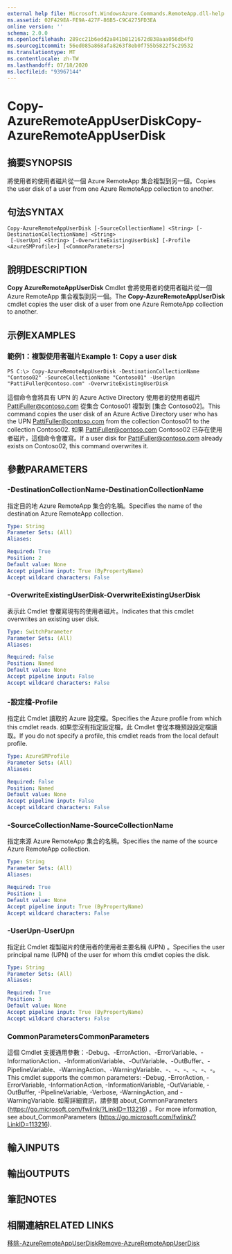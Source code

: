 ```yaml
---
external help file: Microsoft.WindowsAzure.Commands.RemoteApp.dll-help.xml
ms.assetid: 02F429EA-FE9A-427F-86B5-C9C4275FD3EA
online version: ''
schema: 2.0.0
ms.openlocfilehash: 289cc21b6edd2a841b8121672d838aaa056db4f0
ms.sourcegitcommit: 56ed085a868afa8263f8eb0f755b5822f5c29532
ms.translationtype: MT
ms.contentlocale: zh-TW
ms.lasthandoff: 07/18/2020
ms.locfileid: "93967144"
---
```

# <span data-ttu-id="bf313-101">Copy-AzureRemoteAppUserDisk</span><span class="sxs-lookup"><span data-stu-id="bf313-101">Copy-AzureRemoteAppUserDisk</span></span>

## <span data-ttu-id="bf313-102">摘要</span><span class="sxs-lookup"><span data-stu-id="bf313-102">SYNOPSIS</span></span>
<span data-ttu-id="bf313-103">將使用者的使用者磁片從一個 Azure RemoteApp 集合複製到另一個。</span><span class="sxs-lookup"><span data-stu-id="bf313-103">Copies the user disk of a user from one Azure RemoteApp collection to another.</span></span>

## <span data-ttu-id="bf313-104">句法</span><span class="sxs-lookup"><span data-stu-id="bf313-104">SYNTAX</span></span>

```
Copy-AzureRemoteAppUserDisk [-SourceCollectionName] <String> [-DestinationCollectionName] <String>
 [-UserUpn] <String> [-OverwriteExistingUserDisk] [-Profile <AzureSMProfile>] [<CommonParameters>]
```

## <span data-ttu-id="bf313-105">說明</span><span class="sxs-lookup"><span data-stu-id="bf313-105">DESCRIPTION</span></span>
<span data-ttu-id="bf313-106">**Copy AzureRemoteAppUserDisk** Cmdlet 會將使用者的使用者磁片從一個 Azure RemoteApp 集合複製到另一個。</span><span class="sxs-lookup"><span data-stu-id="bf313-106">The **Copy-AzureRemoteAppUserDisk** cmdlet copies the user disk of a user from one Azure RemoteApp collection to another.</span></span>

## <span data-ttu-id="bf313-107">示例</span><span class="sxs-lookup"><span data-stu-id="bf313-107">EXAMPLES</span></span>

### <span data-ttu-id="bf313-108">範例1：複製使用者磁片</span><span class="sxs-lookup"><span data-stu-id="bf313-108">Example 1: Copy a user disk</span></span>
```
PS C:\> Copy-AzureRemoteAppUserDisk -DestinationCollectionName "Contoso02" -SourceCollectionName "Contoso01" -UserUpn "PattiFuller@contoso.com" -OverwriteExistingUserDisk
```

<span data-ttu-id="bf313-109">這個命令會將具有 UPN 的 Azure Active Directory 使用者的使用者磁片 PattiFuller@contoso.com 從集合 Contoso01 複製到 [集合 Contoso02]。</span><span class="sxs-lookup"><span data-stu-id="bf313-109">This command copies the user disk of an Azure Active Directory user who has the UPN PattiFuller@contoso.com from the collection Contoso01 to the collection Contoso02.</span></span>
<span data-ttu-id="bf313-110">如果 PattiFuller@contoso.com Contoso02 已存在使用者磁片，這個命令會覆寫。</span><span class="sxs-lookup"><span data-stu-id="bf313-110">If a user disk for PattiFuller@contoso.com already exists on Contoso02, this command overwrites it.</span></span>

## <span data-ttu-id="bf313-111">參數</span><span class="sxs-lookup"><span data-stu-id="bf313-111">PARAMETERS</span></span>

### <span data-ttu-id="bf313-112">-DestinationCollectionName</span><span class="sxs-lookup"><span data-stu-id="bf313-112">-DestinationCollectionName</span></span>
<span data-ttu-id="bf313-113">指定目的地 Azure RemoteApp 集合的名稱。</span><span class="sxs-lookup"><span data-stu-id="bf313-113">Specifies the name of the destination Azure RemoteApp collection.</span></span>

```yaml
Type: String
Parameter Sets: (All)
Aliases: 

Required: True
Position: 2
Default value: None
Accept pipeline input: True (ByPropertyName)
Accept wildcard characters: False
```

### <span data-ttu-id="bf313-114">-OverwriteExistingUserDisk</span><span class="sxs-lookup"><span data-stu-id="bf313-114">-OverwriteExistingUserDisk</span></span>
<span data-ttu-id="bf313-115">表示此 Cmdlet 會覆寫現有的使用者磁片。</span><span class="sxs-lookup"><span data-stu-id="bf313-115">Indicates that this cmdlet overwrites an existing user disk.</span></span>

```yaml
Type: SwitchParameter
Parameter Sets: (All)
Aliases: 

Required: False
Position: Named
Default value: None
Accept pipeline input: False
Accept wildcard characters: False
```

### <span data-ttu-id="bf313-116">-設定檔</span><span class="sxs-lookup"><span data-stu-id="bf313-116">-Profile</span></span>
<span data-ttu-id="bf313-117">指定此 Cmdlet 讀取的 Azure 設定檔。</span><span class="sxs-lookup"><span data-stu-id="bf313-117">Specifies the Azure profile from which this cmdlet reads.</span></span>
<span data-ttu-id="bf313-118">如果您沒有指定設定檔，此 Cmdlet 會從本機預設設定檔讀取。</span><span class="sxs-lookup"><span data-stu-id="bf313-118">If you do not specify a profile, this cmdlet reads from the local default profile.</span></span>

```yaml
Type: AzureSMProfile
Parameter Sets: (All)
Aliases: 

Required: False
Position: Named
Default value: None
Accept pipeline input: False
Accept wildcard characters: False
```

### <span data-ttu-id="bf313-119">-SourceCollectionName</span><span class="sxs-lookup"><span data-stu-id="bf313-119">-SourceCollectionName</span></span>
<span data-ttu-id="bf313-120">指定來源 Azure RemoteApp 集合的名稱。</span><span class="sxs-lookup"><span data-stu-id="bf313-120">Specifies the name of the source Azure RemoteApp collection.</span></span>

```yaml
Type: String
Parameter Sets: (All)
Aliases: 

Required: True
Position: 1
Default value: None
Accept pipeline input: True (ByPropertyName)
Accept wildcard characters: False
```

### <span data-ttu-id="bf313-121">-UserUpn</span><span class="sxs-lookup"><span data-stu-id="bf313-121">-UserUpn</span></span>
<span data-ttu-id="bf313-122">指定此 Cmdlet 複製磁片的使用者的使用者主要名稱 (UPN) 。</span><span class="sxs-lookup"><span data-stu-id="bf313-122">Specifies the user principal name (UPN) of the user for whom this cmdlet copies the disk.</span></span>

```yaml
Type: String
Parameter Sets: (All)
Aliases: 

Required: True
Position: 3
Default value: None
Accept pipeline input: True (ByPropertyName)
Accept wildcard characters: False
```

### <span data-ttu-id="bf313-123">CommonParameters</span><span class="sxs-lookup"><span data-stu-id="bf313-123">CommonParameters</span></span>
<span data-ttu-id="bf313-124">這個 Cmdlet 支援通用參數：-Debug、-ErrorAction、-ErrorVariable、-InformationAction、-InformationVariable、-OutVariable、-OutBuffer、-PipelineVariable、-WarningAction、-WarningVariable、-、-、-、-、-、-。</span><span class="sxs-lookup"><span data-stu-id="bf313-124">This cmdlet supports the common parameters: -Debug, -ErrorAction, -ErrorVariable, -InformationAction, -InformationVariable, -OutVariable, -OutBuffer, -PipelineVariable, -Verbose, -WarningAction, and -WarningVariable.</span></span> <span data-ttu-id="bf313-125">如需詳細資訊，請參閱 about_CommonParameters (https://go.microsoft.com/fwlink/?LinkID=113216) 。</span><span class="sxs-lookup"><span data-stu-id="bf313-125">For more information, see about_CommonParameters (https://go.microsoft.com/fwlink/?LinkID=113216).</span></span>

## <span data-ttu-id="bf313-126">輸入</span><span class="sxs-lookup"><span data-stu-id="bf313-126">INPUTS</span></span>

## <span data-ttu-id="bf313-127">輸出</span><span class="sxs-lookup"><span data-stu-id="bf313-127">OUTPUTS</span></span>

## <span data-ttu-id="bf313-128">筆記</span><span class="sxs-lookup"><span data-stu-id="bf313-128">NOTES</span></span>

## <span data-ttu-id="bf313-129">相關連結</span><span class="sxs-lookup"><span data-stu-id="bf313-129">RELATED LINKS</span></span>

[<span data-ttu-id="bf313-130">移除-AzureRemoteAppUserDisk</span><span class="sxs-lookup"><span data-stu-id="bf313-130">Remove-AzureRemoteAppUserDisk</span></span>](./Remove-AzureRemoteAppUserDisk.md)


